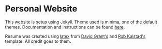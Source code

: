 # Personal Website

This website is setup using [Jekyll](https://jekyllrb.com/). Theme used is [minima](https://github.com/jekyll/minima), one of the default themes. Documentation and instructions can be found [here](https://docs.github.com/en/pages/setting-up-a-github-pages-site-with-jekyll).

Resume was created using [latex](https://www.latex-project.org/) from [David Grant's](http://www.davidgrant.ca/latex_resume_template) and [Rob Kalstad's](https://www.sudo.ws/todd/resume.html) template. All credit goes to them.
